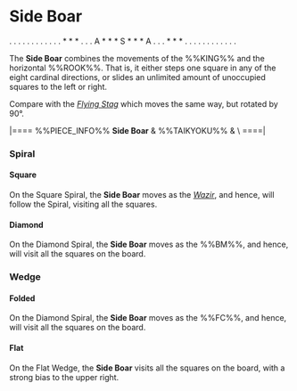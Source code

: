 # Side Boar

<div class = "movement">
. . . . . . . . .
. . . * * * . . .
A * * * S * * * A
. . . * * * . . .
. . . . . . . . .
</div>

The **Side Boar** combines the movements of the %%KING%% and the
horizontal %%ROOK%%. That is, it either steps one square in any
of the eight cardinal directions, or slides an unlimited amount
of unoccupied squares to the left or right.

Compare with the [*Flying Stag*](flying_stag.html) which moves
the same way, but rotated by 90&deg;.

|====
%%PIECE_INFO%%
  **Side Boar**
& %%TAIKYOKU%%
& \\
====|

### Spiral

#### Square

On the Square Spiral, the **Side Boar** moves as the [*Wazir*](wazir.html),
and hence, will follow the Spiral, visiting all the squares.

#### Diamond

On the Diamond Spiral, the **Side Boar** moves as the %%BM%%, and hence,
will visit all the squares on the board.

### Wedge

#### Folded

On the Diamond Spiral, the **Side Boar** moves as the %%FC%%, and hence,
will visit all the squares on the board.

#### Flat

On the Flat Wedge, the **Side Boar** visits all the squares on the
board, with a strong bias to the upper right.
